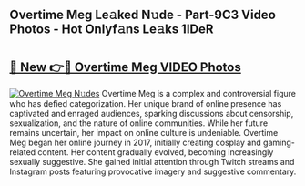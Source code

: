 ## Overtime Meg Le𝚊ked N𝚞de - Part-9C3 Video Photos - Hot Onlyf𝚊ns Le𝚊ks 1IDeR

# <h2><a href="http://ab40166.deff.icu/?id=Overtime+Meg">🔗 New 👉🔴 Overtime Meg VIDEO Photos</a></h2>

[![Overtime Meg N𝚞des](https://i.imgur.com/rIISA9y.gif)](http://ab40166.deff.icu/?id=Overtime+Meg)
Overtime Meg is a complex and controversial figure who has defied categorization. Her unique brand of online presence has captivated and enraged audiences, sparking discussions about censorship, sexualization, and the nature of online communities. While her future remains uncertain, her impact on online culture is undeniable. Overtime Meg began her online journey in 2017, initially creating cosplay and gaming-related content. Her content gradually evolved, becoming increasingly sexually suggestive. She gained initial attention through Twitch streams and Instagram posts featuring provocative imagery and suggestive commentary.
